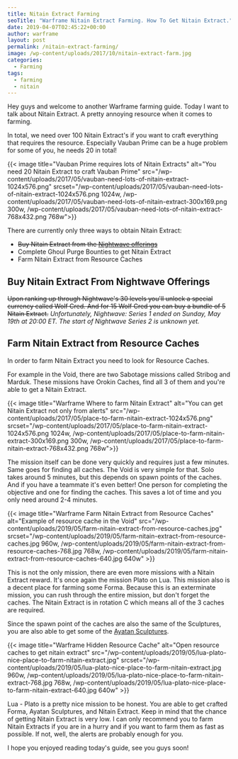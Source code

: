 ```yaml
---
title: Nitain Extract Farming
seoTitle: "Warframe Nitain Extract Farming. How To Get Nitain Extract."
date: 2019-04-07T02:45:22+00:00
author: warframe
layout: post
permalink: /nitain-extract-farming/
image: /wp-content/uploads/2017/10/nitain-extract-farm.jpg
categories:
  - Farming
tags:
  - farming
  - nitain
---
```

Hey guys and welcome to another Warframe farming guide. Today I want to talk about Nitain Extract. A pretty annoying resource when it comes to farming.

<!--more-->

In total, we need over 100 Nitain Extract's if you want to craft everything that requires the resource. Especially Vauban Prime can be a huge problem for some of you, he needs 20 in total!

{{< image title="Vauban Prime requires lots of Nitain Extracts" alt="You need 20 Nitain Extract to craft Vauban Prime" src="/wp-content/uploads/2017/05/vauban-need-lots-of-nitain-extract-1024x576.png" srcset="/wp-content/uploads/2017/05/vauban-need-lots-of-nitain-extract-1024x576.png 1024w, /wp-content/uploads/2017/05/vauban-need-lots-of-nitain-extract-300x169.png 300w, /wp-content/uploads/2017/05/vauban-need-lots-of-nitain-extract-768x432.png 768w">}}

There are currently only three ways to obtain Nitain Extract:

* ~~Buy Nitain Extract from the [Nightwave offerings](/warframe-nightwave-wolf-of-saturn-six-guide/ "Warframe Nightwave: The Wolf of Saturn Six Guide")~~
* Complete Ghoul Purge Bounties to get Nitain Extract
* Farm Nitain Extract from Resource Caches

## Buy Nitain Extract From Nightwave Offerings
~~Upon ranking up through Nightwave's 30 levels you'll unlock a special currency called Wolf Cred. And for 15 Wolf Cred you can buy a bundle of 5 Nitain Extract.~~ <i class="text-danger">Unfortunately, Nightwave: Series 1 ended on Sunday, May 19th at 20:00 ET. The start of Nightwave Series 2 is unknown yet.</i>

## Farm Nitain Extract from Resource Caches
In order to farm Nitain Extract you need to look for Resource Caches.

For example in the Void, there are two Sabotage missions called Stribog and Marduk. These missions have Orokin Caches, find all 3 of them and you're able to get a Nitain Extract.

{{< image title="Warframe Where to farm Nitain Extract" alt="You can get Nitain Extract not only from alerts" src="/wp-content/uploads/2017/05/place-to-farm-nitain-extract-1024x576.png" srcset="/wp-content/uploads/2017/05/place-to-farm-nitain-extract-1024x576.png 1024w, /wp-content/uploads/2017/05/place-to-farm-nitain-extract-300x169.png 300w, /wp-content/uploads/2017/05/place-to-farm-nitain-extract-768x432.png 768w">}}

The mission itself can be done very quickly and requires just a few minutes. Same goes for finding all caches. The Void is very simple for that. Solo takes around 5 minutes, but this depends on spawn points of the caches. And if you have a teammate it's even better! One person for completing the objective and one for finding the caches. This saves a lot of time and you only need around 2-4 minutes.

{{< image title=\"Warframe Farm Nitain Extract from Resource Caches\" alt=\"Example of resource cache in the Void\" src=\"/wp-content/uploads/2019/05/farm-nitain-extract-from-resource-caches.jpg\" srcset=\"/wp-content/uploads/2019/05/farm-nitain-extract-from-resource-caches.jpg 960w, /wp-content/uploads/2019/05/farm-nitain-extract-from-resource-caches-768.jpg 768w, /wp-content/uploads/2019/05/farm-nitain-extract-from-resource-caches-640.jpg 640w\" >}}

This is not the only mission, there are even more missions with a Nitain Extract reward. It's once again the mission Plato on Lua. This mission also is a decent place for farming some Forma. Because this is an exterminate mission, you can rush through the entire mission, but don't forget the caches. The Nitain Extract is in rotation C which means all of the 3 caches are required.

Since the spawn point of the caches are also the same of the Sculptures, you are also able to get some of the [Ayatan Sculptures](/how-farm-endo/).

{{< image title=\"Warframe Hidden Resource Cache\" alt=\"Open resource caches to get nitain extract\" src=\"/wp-content/uploads/2019/05/lua-plato-nice-place-to-farm-nitain-extract.jpg\" srcset=\"/wp-content/uploads/2019/05/lua-plato-nice-place-to-farm-nitain-extract.jpg 960w, /wp-content/uploads/2019/05/lua-plato-nice-place-to-farm-nitain-extract-768.jpg 768w, /wp-content/uploads/2019/05/lua-plato-nice-place-to-farm-nitain-extract-640.jpg 640w\" >}}

Lua - Plato is a pretty nice mission to be honest. You are able to get crafted Forma, Ayatan Sculptures, and Nitain Extract. Keep in mind that the chance of getting Nitain Extract is very low. I can only recommend you to farm Nitain Extracts if you are in a hurry and if you want to farm them as fast as possible. If not, well, the alerts are probably enough for you.

I hope you enjoyed reading today's guide, see you guys soon!